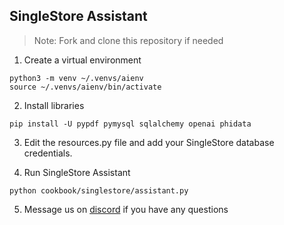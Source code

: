 ## SingleStore Assistant

> Note: Fork and clone this repository if needed

1. Create a virtual environment

```shell
python3 -m venv ~/.venvs/aienv
source ~/.venvs/aienv/bin/activate
```

2. Install libraries

```shell
pip install -U pypdf pymysql sqlalchemy openai phidata
```

3. Edit the resources.py file and add your SingleStore database credentials.

4. Run SingleStore Assistant

```shell
python cookbook/singlestore/assistant.py
```

5. Message us on [discord](https://discord.gg/4MtYHHrgA8) if you have any questions
